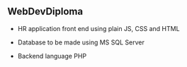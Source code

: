 ## WebDevDiploma

* HR application front end using plain JS, CSS and HTML

* Database to be made using MS SQL Server

* Backend language PHP



